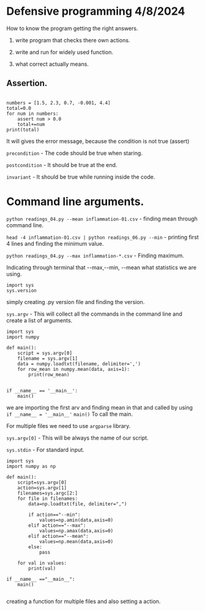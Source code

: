 # Defensive programming                             4/8/2024


How to know the program getting the right answers.

1. write program that checks there own actions.

2. write and run for widely used function.

3. what correct actually means.

## Assertion.

```

numbers = [1.5, 2.3, 0.7, -0.001, 4.4]
total=0.0
for num in numbers:
    assert num > 0.0
    total+=num
print(total)

```
It will gives the error message, because the condition is not true (assert)


`precondition` - The code should be true when staring.

`postcondition` - It should be true at the end.

`invariant` - It should be true while running inside the code.

# Command line arguments.

`python readings_04.py --mean inflammation-01.csv` - finding mean through command line.

`head -4 inflammation-01.csv | python readings_06.py --min` - printing first 4 lines and finding the minimum value.

`python readings_04.py --max inflammation-*.csv` - Finding maximum.

Indicating through terminal that --max,--min, --mean what statistics we are using.

```
import sys
sys.version

```
simply creating .py version file and finding the version.

`sys.argv` - This will collect all the commands in the command line and create a list of arguments.

```
import sys
import numpy

def main():
    script = sys.argv[0]
    filename = sys.argv[1]
    data = numpy.loadtxt(filename, delimiter=',')
    for row_mean in numpy.mean(data, axis=1):
        print(row_mean)


if __name__ == '__main__':
    main()

```

we are importing the first arv and finding mean in that and called by using `if __name__ = '__main__'`
`main()` To call the main.

For multiple files we need to use `argparse` library.

`sys.argv[0]` - This will be always the name of our script.

`sys.stdin` - For standard input.

```
import sys
import numpy as np

def main():
    script=sys.argv[0]
    action=sys.argv[1]
    filenames=sys.argc[2:]
    for file in filenames:
        data=np.loadtxt(file, delimiter=",")

        if action=="--min":
            values=np.amin(data,axis=0)
        elif action=="--max":
            values=np.amax(data,axis=0)
        elif action=="--mean":
            values=np.mean(data,axis=0)
        else:
            pass

    for val in values:
        print(val)

if __name__ =="__main__":
    main()
        
```
creating a function for multiple files and also setting a action.


